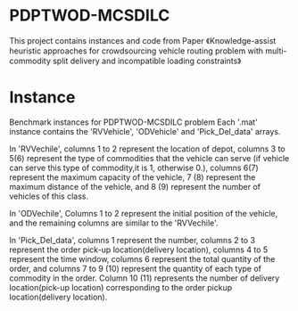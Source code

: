 # PDPTWOD-MCSDILC
This project contains instances and code from Paper 《Knowledge-assist heuristic approaches for crowdsourcing vehicle routing problem with multi-commodity split delivery and incompatible loading constraints》

# Instance
Benchmark instances for PDPTWOD-MCSDILC problem Each '.mat' instance contains the 'RVVehicle', 'ODVehicle' and 'Pick_Del_data' arrays. 

In 'RVVechile', columns 1 to 2 represent the location of depot, columns 3 to 5(6) represent the type of commodities that the vehicle can serve (if vehicle can serve this type of commodity,it is 1, otherwise 0.), columns 6(7) represent the maximum capacity of the vehicle, 7 (8) represent the maximum distance of the vehicle, and 8 (9) represent the number of vehicles of this class. 

In 'ODVechile', Columns 1 to 2 represent the initial position of the vehicle, and the remaining columns are similar to the 'RVVechile'.

In 'Pick_Del_data', columns 1 represent the number, columns 2 to 3 represent the order pick-up location(delivery location), columns 4 to 5 represent the time window, columns 6 represent the total quantity of the order, and columns 7 to 9 (10) represent the quantity of each type of commodity in the order. Column 10 (11) represents the number of delivery location(pick-up location) corresponding to the order pickup location(delivery location).


